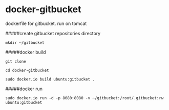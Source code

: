 docker-gitbucket
================

dockerfile for gitbucket. run on tomcat

#####create gitbucket repositories directory

`mkdir ~/gitbucket`

#####docker build

`git clone`

`cd docker-gitbucket`

`sudo docker.io build ubuntu:gitbucket .`

#####docker run 

`sudo docker.io run -d -p 8080:8080 -v ~/gitbucket:/root/.gitbucket:rw ubuntu:gitbucket`
